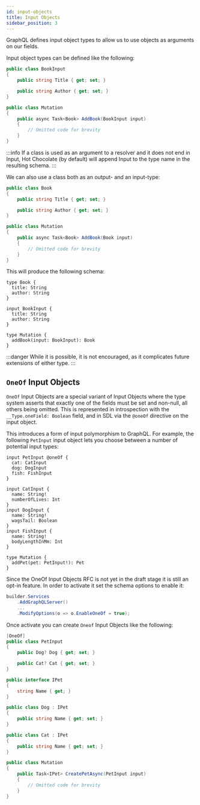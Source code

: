 ```yaml
---
id: input-objects
title: Input Objects
sidebar_position: 3
---
```


GraphQL defines input object types to allow us to use objects as arguments on our fields.

Input object types can be defined like the following:

```csharp
public class BookInput
{
    public string Title { get; set; }

    public string Author { get; set; }
}

public class Mutation
{
    public async Task<Book> AddBook(BookInput input)
    {
        // Omitted code for brevity
    }
}
```

:::info
If a class is used as an argument to a resolver and it does not end in Input, Hot Chocolate (by default) will append Input to the type name in the resulting schema.
:::

We can also use a class both as an output- and an input-type:

```csharp
public class Book
{
    public string Title { get; set; }

    public string Author { get; set; }
}

public class Mutation
{
    public async Task<Book> AddBook(Book input)
    {
        // Omitted code for brevity
    }
}
```

This will produce the following schema:

```gql
type Book {
  title: String
  author: String
}

input BookInput {
  title: String
  author: String
}

type Mutation {
  addBook(input: BookInput): Book
}
```

:::danger
While it is possible, it is not encouraged, as it complicates future extensions of either type.
:::

## `OneOf` Input Objects

`OneOf` Input Objects are a special variant of Input Objects where the type system asserts that exactly one of the fields must be set and non-null, all others being omitted. This is represented in introspection with the `__Type.oneField: Boolean` field, and in SDL via the `@oneOf` directive on the input object.

This introduces a form of input polymorphism to GraphQL. For example, the following `PetInput` input object lets you choose between a number of potential input types:

```gql
input PetInput @oneOf {
  cat: CatInput
  dog: DogInput
  fish: FishInput
}

input CatInput {
  name: String!
  numberOfLives: Int
}
input DogInput {
  name: String!
  wagsTail: Boolean
}
input FishInput {
  name: String!
  bodyLengthInMm: Int
}

type Mutation {
  addPet(pet: PetInput!): Pet
}
```

Since the OneOf Input Objects RFC is not yet in the draft stage it is still an opt-in feature. In order to activate it set the schema options to enable it:

```csharp
builder.Services
    .AddGraphQLServer()
    ...
    .ModifyOptions(o => o.EnableOneOf = true);
```

Once activate you can create `Oneof` Input Objects like the following:

```csharp
[OneOf]
public class PetInput
{
    public Dog? Dog { get; set; }

    public Cat? Cat { get; set; }
}

public interface IPet
{
    string Name { get; }
}

public class Dog : IPet
{
    public string Name { get; set; }
}

public class Cat : IPet
{
    public string Name { get; set; }
}

public class Mutation
{
    public Task<IPet> CreatePetAsync(PetInput input)
    {
        // Omitted code for brevity
    }
}
```

